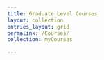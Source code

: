 ```yaml
---
title: Graduate Level Courses
layout: collection
entries_layout: grid
permalink: /Courses/
collection: myCourses

---
```


